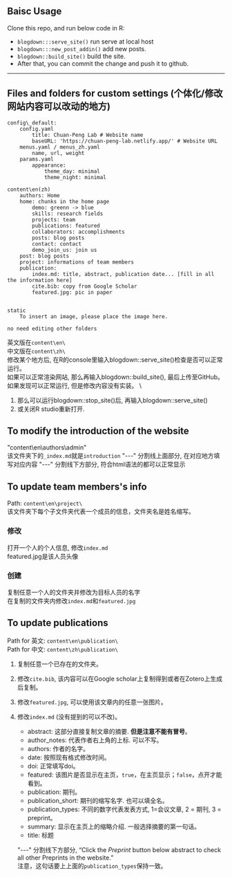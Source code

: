 
## Baisc Usage

Clone this repo, and run below code in R: 
- `blogdown:::serve_site()` run serve at local host
- `blogdown:::new_post_addin()` add new posts. 
- `blogdown::build_site()` build the site. 
- After that, you can commit the change and push it to github.

---

## Files and folders for custom settings (个体化/修改网站内容可以改动的地方)
```
config\_default: 
	config.yaml
		title: Chuan-Peng Lab # Website name
		baseURL: 'https://chuan-peng-lab.netlify.app/' # Website URL 
	menus.yaml / menus_zh.yaml
		name, url, weight
	params.yaml
		appearance:
			theme_day: minimal
			theme_night: minimal

content\en(zh)
	authors: Home
	home: chunks in the home page
		demo: greenn -> blue
		skills: research fields
		projects: team
		publications: featured
		collaborators: accomplishments
		posts: blog posts
		contact: contact
		demo_join_us: join us
	post: blog posts
	project: informations of team members
	publication: 
		index.md: title, abstract, publication date... [fill in all the information here]
		cite.bib: copy from Google Scholar
		featured.jpg: pic in paper


static
	To insert an image, please place the image here.

no need editing other folders
```

英文版在`content\en\` \
中文版在`content\zh\` \
修改某个地方后, 在R的console里输入blogdown::serve_site()检查是否可以正常运行。 \
如果可以正常渲染网站, 那么再输入blogdown::build_site(), 最后上传至GitHub。 \
如果发现可以正常运行, 但是修改内容没有实装。 \
  1. 那么可以运行blogdown::stop_site()后, 再输入blogdown::serve_site() 
  2. 或关闭R studio重新打开. 

## To modify the introduction of the website
"content\en\authors\admin\" \
该文件夹下的`_index.md`就是`introduction`
	"---" 分割线上面部分, 在对应地方填写对应内容
	"---" 分割线下方部分, 符合html语法的都可以正常显示

## To update team members's info
Path: `content\en\project\` \
该文件夹下每个子文件夹代表一个成员的信息，文件夹名是姓名缩写。

### 修改
打开一个人的个人信息, 修改`index.md` \
featured.jpg是该人员头像

### 创建
复制任意一个人的文件夹并修改为目标人员的名字 \
在复制的文件夹内修改`index.md`和`featured.jpg`

## To update publications
Path for 英文: `content\en\publication\` \
Path for 中文: `content\zh\publication\` 

 1. 复制任意一个已存在的文件夹。
 2. 修改`cite.bib`, 该内容可以在Google scholar上复制得到或者在Zotero上生成后复制。
 3. 修改`featured.jpg`, 可以使用该文章内的任意一张图片。
 4. 修改`index.md` (没有提到的可以不改)。
	- abstract: 这部分直接复制文章的摘要. **但是注意不能有冒号**。
	- author_notes: 代表作者右上角的上标. 可以不写。
	- authors: 作者的名字。
	- date: 按照现有格式修改时间。
	- doi: 正常填写doi。
	- featured: 该图片是否显示在主页，`true`，在主页显示；`false`，点开才能看到。
	- publication: 期刊。
	- publication_short: 期刊的缩写名字. 也可以填全名。
	- publication_types: 不同的数字代表发表方式, 1=会议文章, 2 = 期刊, 3 = preprint。
	- summary: 显示在主页上的缩略介绍. 一般选择摘要的第一句话。
	- title: 标题

	"---" 分割线下方部分, “Click the _Preprint_ button below abstract to check all other Preprints in the website.” \
	注意，这句话要上上面的`publication_types`保持一致。
	
	